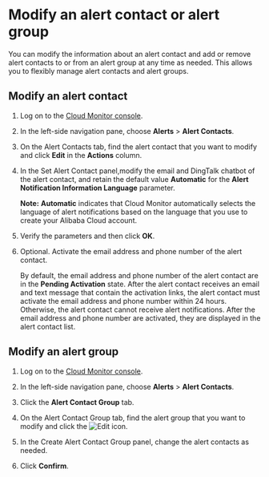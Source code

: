 # Modify an alert contact or alert group

You can modify the information about an alert contact and add or remove alert contacts to or from an alert group at any time as needed. This allows you to flexibly manage alert contacts and alert groups.

## Modify an alert contact

1.  Log on to the [Cloud Monitor console](https://cms-intl.console.aliyun.com).

2.  In the left-side navigation pane, choose **Alerts** \> **Alert Contacts**.

3.  On the Alert Contacts tab, find the alert contact that you want to modify and click **Edit** in the **Actions** column.

4.  In the Set Alert Contact panel,modify the email and DingTalk chatbot of the alert contact, and retain the default value **Automatic** for the **Alert Notification Information Language** parameter.

    **Note:** **Automatic** indicates that Cloud Monitor automatically selects the language of alert notifications based on the language that you use to create your Alibaba Cloud account.

5.  Verify the parameters and then click **OK**.

6.  Optional. Activate the email address and phone number of the alert contact.

    By default, the email address and phone number of the alert contact are in the **Pending Activation** state. After the alert contact receives an email and text message that contain the activation links, the alert contact must activate the email address and phone number within 24 hours. Otherwise, the alert contact cannot receive alert notifications. After the email address and phone number are activated, they are displayed in the alert contact list.


## Modify an alert group

1.  Log on to the [Cloud Monitor console](https://cms-intl.console.aliyun.com).

2.  In the left-side navigation pane, choose **Alerts** \> **Alert Contacts**.

3.  Click the **Alert Contact Group** tab.

4.  On the Alert Contact Group tab, find the alert group that you want to modify and click the ![Edit](https://static-aliyun-doc.oss-accelerate.aliyuncs.com/assets/img/en-US/3265480061/p111890.png) icon.

5.  In the Create Alert Contact Group panel, change the alert contacts as needed.

6.  Click **Confirm**.


